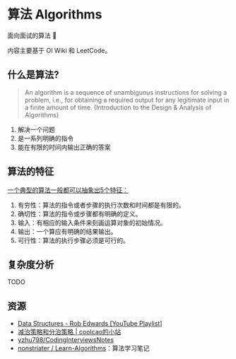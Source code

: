 # 算法 Algorithms

面向面试的算法 🙂

内容主要基于 OI Wiki 和 LeetCode。

## 什么是算法?

> An algorithm is a sequence of unambiguous instructions for solving a problem, i.e., for obtaining a required output for any legitimate input in a finite amount of time. (Introduction to the Design & Analysis of Algorithms)

1. 解决一个问题
1. 是一系列明确的指令
1. 能在有限的时间内输出正确的答案

## 算法的特征

[一个典型的算法一般都可以抽象出5个特征：](https://zhuanlan.zhihu.com/p/30774350)

1. 有穷性：算法的指令或者步骤的执行次数和时间都是有限的。
1. 确切性：算法的指令或步骤都有明确的定义。
1. 输入：有相应的输入条件来刻画运算对象的初始情况。
1. 输出：一个算应有明确的结果输出。
1. 可行性：算法的执行步骤必须是可行的。

## 复杂度分析

TODO

## 资源

- [Data Structures - Rob Edwards \[YouTube Playlist\]](https://youtube.com/playlist?list=PLpPXw4zFa0uKKhaSz87IowJnOTzh9tiBk)
- [减治策略和分治策略 | coolcao的小站](https://coolcao.com/2019/10/29/decrease-divide/)
- [yzhu798/CodingInterviewsNotes](https://github.com/yzhu798/CodingInterviewsNotes)
- [nonstriater / Learn-Algorithms](https://github.com/nonstriater/Learn-Algorithms)：算法学习笔记
